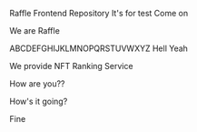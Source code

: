 Raffle Frontend Repository
It's for test
Come on

We are Raffle

ABCDEFGHIJKLMNOPQRSTUVWXYZ Hell Yeah

We provide NFT Ranking Service

How are you??

How's it going?

Fine

